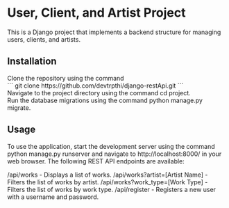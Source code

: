 <h1>User, Client, and Artist Project</h1>
This is a Django project that implements a backend structure for managing users, clients, and artists.
</br>
<h2>Installation</h2>
Clone the repository using the command 
</br>
```
git clone https://github.com/devtrpthi/django-restApi.git
```
</br>Navigate to the project directory using the command cd project.
</br>Run the database migrations using the command python manage.py migrate.

<h2>Usage</h2>
To use the application, start the development server using the command python manage.py runserver and navigate to http://localhost:8000/ in your web browser.
The following REST API endpoints are available:

/api/works - Displays a list of works.
/api/works?artist=[Artist Name] - Filters the list of works by artist.
/api/works?work_type=[Work Type] - Filters the list of works by work type.
/api/register - Registers a new user with a username and password.
